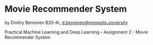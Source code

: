 # Movie Recommender System

by Dmitry Beresnev B20-AI, <d.beresnev@innopolis.university>

Practical Machine Learning and Deep Learning - Assignment 2 - Movie Recommender System
